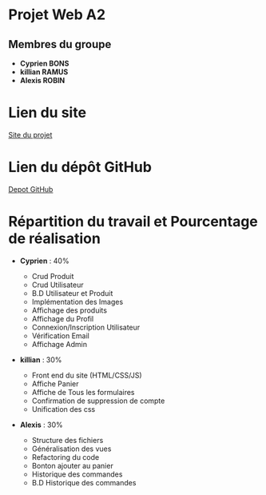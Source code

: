 # Projet Web A2

## Membres du groupe
- **Cyprien BONS**
- **killian RAMUS**
- **Alexis ROBIN**

# Lien du site

[Site du projet](https://webinfo.iutmontp.univ-montp2.fr/~bonsc/Projetweb/web/controleurFrontal.php)

# Lien du dépôt GitHub

[Depot GitHub](https://gitlabinfo.iutmontp.univ-montp2.fr/robina/projetweb-a2)

# Répartition du travail et Pourcentage de réalisation

- **Cyprien** : 40%

    - Crud Produit
    - Crud Utilisateur
    - B.D Utilisateur et Produit
    - Implémentation des Images
    - Affichage des produits
    - Affichage du Profil
    - Connexion/Inscription Utilisateur
    - Vérification Email
    - Affichage Admin
  

- **killian** : 30%

    - Front end du site (HTML/CSS/JS)
    - Affiche Panier
    - Affiche de Tous les formulaires
    - Confirmation de suppression de compte
    - Unification des css
  

- **Alexis** : 30%

    - Structure des fichiers
    - Généralisation des vues
    - Refactoring du code
    - Bonton ajouter au panier
    - Historique des commandes
    - B.D Historique des commandes
